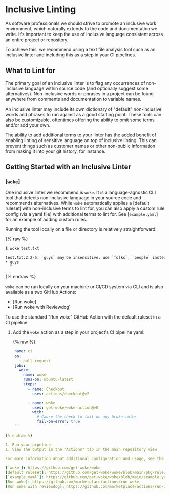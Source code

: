 # Inclusive Linting

As software professionals we should strive to promote an inclusive work environment, which naturally extends to the code and documentation we write. It's important to keep the use of inclusive language consistent across an entire project or repository.

To achieve this, we recommend using a text file analysis tool such as an inclusive linter and including this as a step in your CI pipelines.

## What to Lint for

The primary goal of an inclusive linter is to flag any occurrences of non-inclusive language within source code (and optionally suggest some alternatives). Non-inclusive words or phrases in a project can be found anywhere from comments and documentation to variable names.

An inclusive linter may include its own dictionary of "default" non-inclusive words and phrases to run against as a good starting point. These tools can also be customizable, oftentimes offering the ability to omit some terms and/or add your own.

The ability to add additional terms to your linter has the added benefit of enabling linting of sensitive language on top of inclusive linting. This can prevent things such as customer names or other non-public information from making it into your git history, for instance.

## Getting Started with an Inclusive Linter

### [`woke`]

One inclusive linter we recommend is `woke`. It is a language-agnostic CLI tool that detects non-inclusive language in your source code and recommends alternatives. While `woke` automatically applies a [default ruleset] with non-inclusive terms to lint for, you can also apply a custom rule config (via a yaml file) with additional terms to lint for. See [`example.yaml`] for an example of adding custom rules.

Running the tool locally on a file or directory is relatively straightforward:

{% raw %}

```sh
$ woke test.txt

test.txt:2:2-6: `guys` may be insensitive, use `folks`, `people` instead (warning)
* guys
  ^
```

{% endraw %}

`woke` can be run locally on your machine or CI/CD system via CLI and is also available as a two GitHub Actions:

- [Run woke]
- [Run woke with Reviewdog]

To use the standard "Run woke" GitHub Action with the default ruleset in a CI pipeline:

1. Add the `woke` action as a step in your project's CI pipeline yaml:

    {% raw %}

```yaml
    name: ci
    on:
      - pull_request
    jobs:
      woke:
        name: woke
        runs-on: ubuntu-latest
        steps:
          - name: Checkout
            uses: actions/checkout@v2

          - name: woke
            uses: get-woke/woke-action@v0
            with:
              # Cause the check to fail on any broke rules
              fail-on-error: true
    ```

{% endraw %}

1. Run your pipeline
1. View the output in the "Actions" tab in the main repository view

For more information about additional configuration and usage, see the official [docs].

[`woke`]: https://github.com/get-woke/woke
[default ruleset]: https://github.com/get-woke/woke/blob/main/pkg/rule/default.yaml
[`example.yaml`]: https://github.com/get-woke/woke/blob/main/example.yaml
[Run woke]: https://github.com/marketplace/actions/run-woke
[Run woke with reviewdog]: https://github.com/marketplace/actions/run-woke-with-reviewdog
